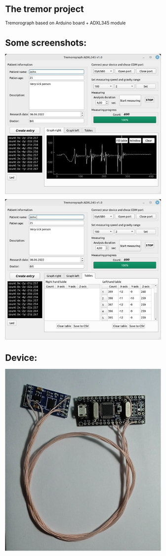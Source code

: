 # The tremor project
Tremorograph based on Arduino board + ADXL345 module

# Some screenshots:

![Alt text](https://github.com/idramm25/tremor/blob/main/Images/mainWindow.jpg?raw=true "Optional title")

![Alt text](https://github.com/idramm25/tremor/blob/main/Images/mainWindow1.jpg?raw=true "Optional title")

# Device:
![Alt text](https://github.com/idramm25/tremor/blob/main/Images/device.jpg?raw=true "Optional title")